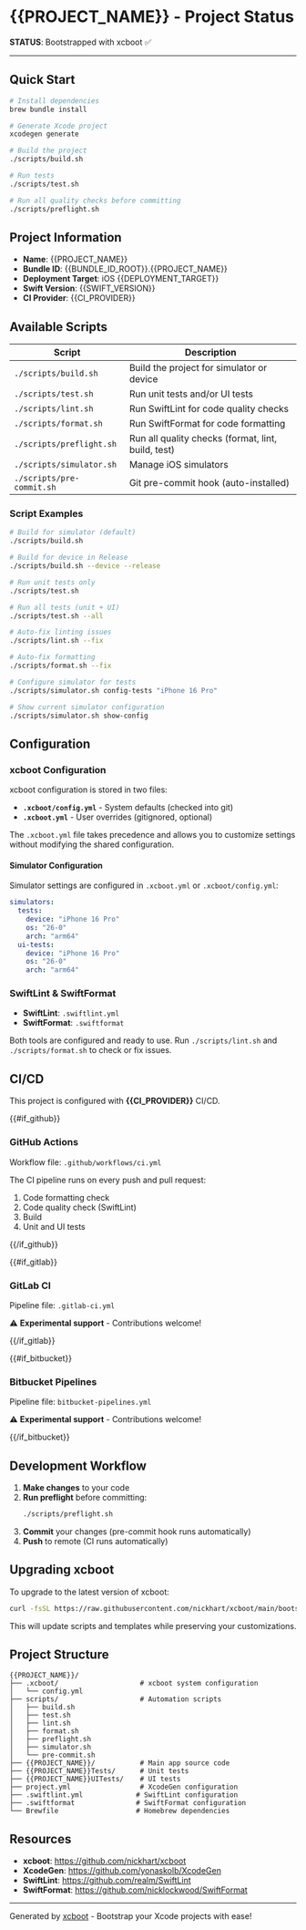 # {{PROJECT_NAME}} - Project Status

**STATUS**: Bootstrapped with xcboot ✅

---

## Quick Start

```bash
# Install dependencies
brew bundle install

# Generate Xcode project
xcodegen generate

# Build the project
./scripts/build.sh

# Run tests
./scripts/test.sh

# Run all quality checks before committing
./scripts/preflight.sh
```

## Project Information

- **Name**: {{PROJECT_NAME}}
- **Bundle ID**: {{BUNDLE_ID_ROOT}}.{{PROJECT_NAME}}
- **Deployment Target**: iOS {{DEPLOYMENT_TARGET}}
- **Swift Version**: {{SWIFT_VERSION}}
- **CI Provider**: {{CI_PROVIDER}}

## Available Scripts

| Script | Description |
|--------|-------------|
| `./scripts/build.sh` | Build the project for simulator or device |
| `./scripts/test.sh` | Run unit tests and/or UI tests |
| `./scripts/lint.sh` | Run SwiftLint for code quality checks |
| `./scripts/format.sh` | Run SwiftFormat for code formatting |
| `./scripts/preflight.sh` | Run all quality checks (format, lint, build, test) |
| `./scripts/simulator.sh` | Manage iOS simulators |
| `./scripts/pre-commit.sh` | Git pre-commit hook (auto-installed) |

### Script Examples

```bash
# Build for simulator (default)
./scripts/build.sh

# Build for device in Release
./scripts/build.sh --device --release

# Run unit tests only
./scripts/test.sh

# Run all tests (unit + UI)
./scripts/test.sh --all

# Auto-fix linting issues
./scripts/lint.sh --fix

# Auto-fix formatting
./scripts/format.sh --fix

# Configure simulator for tests
./scripts/simulator.sh config-tests "iPhone 16 Pro"

# Show current simulator configuration
./scripts/simulator.sh show-config
```

## Configuration

### xcboot Configuration

xcboot configuration is stored in two files:

- **`.xcboot/config.yml`** - System defaults (checked into git)
- **`.xcboot.yml`** - User overrides (gitignored, optional)

The `.xcboot.yml` file takes precedence and allows you to customize settings without modifying the shared configuration.

#### Simulator Configuration

Simulator settings are configured in `.xcboot.yml` or `.xcboot/config.yml`:

```yaml
simulators:
  tests:
    device: "iPhone 16 Pro"
    os: "26-0"
    arch: "arm64"
  ui-tests:
    device: "iPhone 16 Pro"
    os: "26-0"
    arch: "arm64"
```

### SwiftLint & SwiftFormat

- **SwiftLint**: `.swiftlint.yml`
- **SwiftFormat**: `.swiftformat`

Both tools are configured and ready to use. Run `./scripts/lint.sh` and `./scripts/format.sh` to check or fix issues.

## CI/CD

This project is configured with **{{CI_PROVIDER}}** CI/CD.

{{#if_github}}
### GitHub Actions

Workflow file: `.github/workflows/ci.yml`

The CI pipeline runs on every push and pull request:
1. Code formatting check
2. Code quality check (SwiftLint)
3. Build
4. Unit and UI tests

{{/if_github}}

{{#if_gitlab}}
### GitLab CI

Pipeline file: `.gitlab-ci.yml`

⚠️ **Experimental support** - Contributions welcome!

{{/if_gitlab}}

{{#if_bitbucket}}
### Bitbucket Pipelines

Pipeline file: `bitbucket-pipelines.yml`

⚠️ **Experimental support** - Contributions welcome!

{{/if_bitbucket}}

## Development Workflow

1. **Make changes** to your code
2. **Run preflight** before committing:
   ```bash
   ./scripts/preflight.sh
   ```
3. **Commit** your changes (pre-commit hook runs automatically)
4. **Push** to remote (CI runs automatically)

## Upgrading xcboot

To upgrade to the latest version of xcboot:

```bash
curl -fsSL https://raw.githubusercontent.com/nickhart/xcboot/main/bootstrap.sh | bash -s -- --force
```

This will update scripts and templates while preserving your customizations.

## Project Structure

```
{{PROJECT_NAME}}/
├── .xcboot/                    # xcboot system configuration
│   └── config.yml
├── scripts/                    # Automation scripts
│   ├── build.sh
│   ├── test.sh
│   ├── lint.sh
│   ├── format.sh
│   ├── preflight.sh
│   ├── simulator.sh
│   └── pre-commit.sh
├── {{PROJECT_NAME}}/           # Main app source code
├── {{PROJECT_NAME}}Tests/      # Unit tests
├── {{PROJECT_NAME}}UITests/    # UI tests
├── project.yml                 # XcodeGen configuration
├── .swiftlint.yml             # SwiftLint configuration
├── .swiftformat               # SwiftFormat configuration
└── Brewfile                   # Homebrew dependencies
```

## Resources

- **xcboot**: https://github.com/nickhart/xcboot
- **XcodeGen**: https://github.com/yonaskolb/XcodeGen
- **SwiftLint**: https://github.com/realm/SwiftLint
- **SwiftFormat**: https://github.com/nicklockwood/SwiftFormat

---

Generated by [xcboot](https://github.com/nickhart/xcboot) - Bootstrap your Xcode projects with ease!
